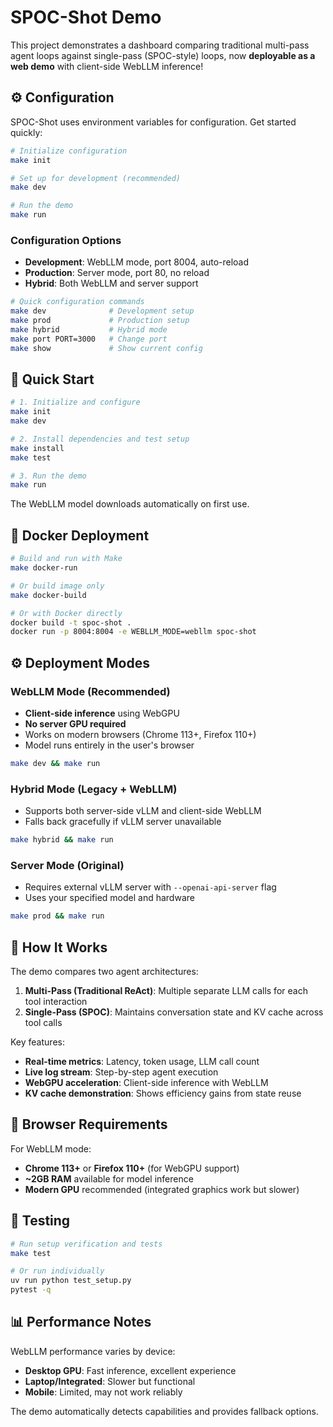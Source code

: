 # SPOC-Shot Demo

This project demonstrates a dashboard comparing traditional multi-pass agent loops against single-pass (SPOC-style) loops, now **deployable as a web demo** with client-side WebLLM inference!

## ⚙️ Configuration

SPOC-Shot uses environment variables for configuration. Get started quickly:

```bash
# Initialize configuration
make init

# Set up for development (recommended)
make dev

# Run the demo
make run
```

### Configuration Options

- **Development**: WebLLM mode, port 8004, auto-reload
- **Production**: Server mode, port 80, no reload  
- **Hybrid**: Both WebLLM and server support

```bash
# Quick configuration commands
make dev              # Development setup
make prod             # Production setup  
make hybrid           # Hybrid mode
make port PORT=3000   # Change port
make show             # Show current config
```

## 🚀 Quick Start

```bash
# 1. Initialize and configure
make init
make dev

# 2. Install dependencies and test setup
make install
make test

# 3. Run the demo
make run
```

The WebLLM model downloads automatically on first use.

## 🐋 Docker Deployment

```bash
# Build and run with Make
make docker-run

# Or build image only
make docker-build

# Or with Docker directly
docker build -t spoc-shot .
docker run -p 8004:8004 -e WEBLLM_MODE=webllm spoc-shot
```

## ⚙️ Deployment Modes

### WebLLM Mode (Recommended)
- **Client-side inference** using WebGPU
- **No server GPU required**
- Works on modern browsers (Chrome 113+, Firefox 110+)
- Model runs entirely in the user's browser

```bash
make dev && make run
```

### Hybrid Mode (Legacy + WebLLM)
- Supports both server-side vLLM and client-side WebLLM
- Falls back gracefully if vLLM server unavailable

```bash
make hybrid && make run
```

### Server Mode (Original)
- Requires external vLLM server with `--openai-api-server` flag
- Uses your specified model and hardware

```bash
make prod && make run
```

## 🧠 How It Works

The demo compares two agent architectures:

1. **Multi-Pass (Traditional ReAct)**: Multiple separate LLM calls for each tool interaction
2. **Single-Pass (SPOC)**: Maintains conversation state and KV cache across tool calls

Key features:
- **Real-time metrics**: Latency, token usage, LLM call count
- **Live log stream**: Step-by-step agent execution
- **WebGPU acceleration**: Client-side inference with WebLLM
- **KV cache demonstration**: Shows efficiency gains from state reuse

## 🧪 Browser Requirements

For WebLLM mode:
- **Chrome 113+** or **Firefox 110+** (for WebGPU support)
- **~2GB RAM** available for model inference
- **Modern GPU** recommended (integrated graphics work but slower)

## 🧪 Testing

```bash
# Run setup verification and tests
make test

# Or run individually
uv run python test_setup.py
pytest -q
```

## 📊 Performance Notes

WebLLM performance varies by device:
- **Desktop GPU**: Fast inference, excellent experience
- **Laptop/Integrated**: Slower but functional
- **Mobile**: Limited, may not work reliably

The demo automatically detects capabilities and provides fallback options.
